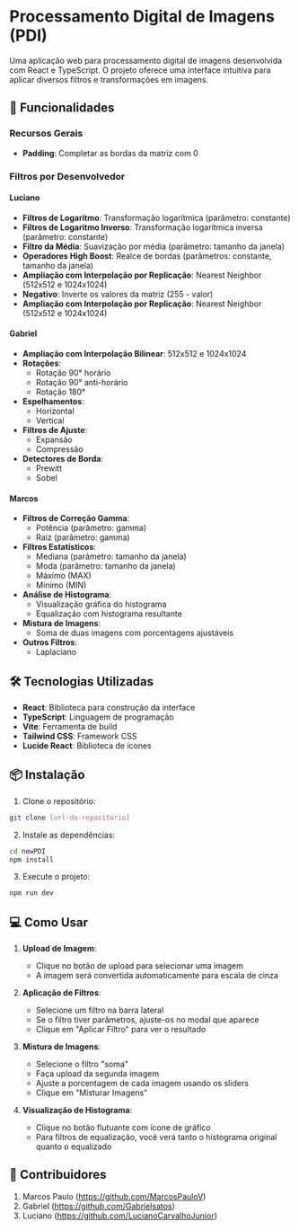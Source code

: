 # Processamento Digital de Imagens (PDI)

Uma aplicação web para processamento digital de imagens desenvolvida com React e TypeScript. O projeto oferece uma interface intuitiva para aplicar diversos filtros e transformações em imagens.

## 🚀 Funcionalidades

### Recursos Gerais
- **Padding**: Completar as bordas da matriz com 0

### Filtros por Desenvolvedor

#### Luciano
- **Filtros de Logaritmo**: Transformação logarítmica (parâmetro: constante)
- **Filtros de Logaritmo Inverso**: Transformação logarítmica inversa (parâmetro: constante)
- **Filtro da Média**: Suavização por média (parâmetro: tamanho da janela)
- **Operadores High Boost**: Realce de bordas (parâmetros: constante, tamanho da janela)
- **Ampliação com Interpolação por Replicação**: Nearest Neighbor (512x512 e 1024x1024)
- **Negativo**: Inverte os valores da matriz (255 - valor)
- **Ampliação com Interpolação por Replicação**: Nearest Neighbor (512x512 e 1024x1024)
#### Gabriel

- **Ampliação com Interpolação Bilinear**: 512x512 e 1024x1024
- **Rotações**:
  - Rotação 90° horário
  - Rotação 90° anti-horário
  - Rotação 180°
- **Espelhamentos**:
  - Horizontal
  - Vertical
- **Filtros de Ajuste**:
  - Expansão
  - Compressão
- **Detectores de Borda**:
  - Prewitt
  - Sobel

#### Marcos
- **Filtros de Correção Gamma**:
  - Potência (parâmetro: gamma)
  - Raiz (parâmetro: gamma)
- **Filtros Estatísticos**:
  - Mediana (parâmetro: tamanho da janela)
  - Moda (parâmetro: tamanho da janela)
  - Máximo (MAX)
  - Mínimo (MIN)
- **Análise de Histograma**:
  - Visualização gráfica do histograma
  - Equalização com histograma resultante
- **Mistura de Imagens**:
  - Soma de duas imagens com porcentagens ajustáveis
- **Outros Filtros**:
  - Laplaciano

## 🛠️ Tecnologias Utilizadas

- **React**: Biblioteca para construção da interface
- **TypeScript**: Linguagem de programação
- **Vite**: Ferramenta de build
- **Tailwind CSS**: Framework CSS
- **Lucide React**: Biblioteca de ícones

## 📦 Instalação

1. Clone o repositório:
```bash
git clone [url-do-repositorio]
```

2. Instale as dependências:
```bash
cd newPDI
npm install
```

3. Execute o projeto:
```bash
npm run dev
```

## 💻 Como Usar

1. **Upload de Imagem**:
   - Clique no botão de upload para selecionar uma imagem
   - A imagem será convertida automaticamente para escala de cinza

2. **Aplicação de Filtros**:
   - Selecione um filtro na barra lateral
   - Se o filtro tiver parâmetros, ajuste-os no modal que aparece
   - Clique em "Aplicar Filtro" para ver o resultado

3. **Mistura de Imagens**:
   - Selecione o filtro "soma"
   - Faça upload da segunda imagem
   - Ajuste a porcentagem de cada imagem usando os sliders
   - Clique em "Misturar Imagens"

4. **Visualização de Histograma**:
   - Clique no botão flutuante com ícone de gráfico
   - Para filtros de equalização, você verá tanto o histograma original quanto o equalizado

## 🤝 Contribuidores

1. Marcos Paulo (https://github.com/MarcosPauloV)
2. Gabriel (https://github.com/Gabrielsatos)
3. Luciano (https://github.com/LucianoCarvalhoJunior)
